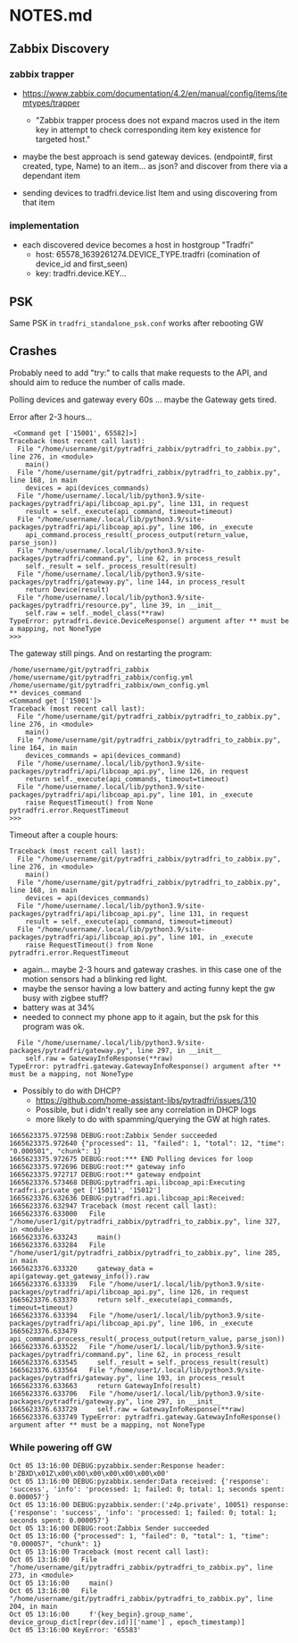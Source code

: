 # NOTES.md

## Zabbix Discovery

### zabbix trapper

* https://www.zabbix.com/documentation/4.2/en/manual/config/items/itemtypes/trapper
  * "Zabbix trapper process does not expand macros used in the item key in attempt to check corresponding item key existence for targeted host."
* maybe the best approach is send gateway devices. (endpoint#, first created, type, Name) to an item... as json? and discover from there via a dependant item

* sending devices to tradfri.device.list Item and using discovering from that item

### implementation

* each discovered device becomes a host in hostgroup "Tradfri"
  * host: 65578_1639261274.DEVICE_TYPE.tradfri (comination of device_id and first_seen)
  * key: tradfri.device.KEY...

## PSK

Same PSK in ```tradfri_standalone_psk.conf``` works after rebooting GW

## Crashes

Probably need to add "try:" to calls that make requests to the API, and should aim to reduce the number of calls made.

Polling devices and gateway every 60s ... maybe the Gateway gets tired.

Error after 2-3 hours...
```
 <Command get ['15001', 65582]>]
Traceback (most recent call last):
  File "/home/username/git/pytradfri_zabbix/pytradfri_to_zabbix.py", line 276, in <module>
    main()
  File "/home/username/git/pytradfri_zabbix/pytradfri_to_zabbix.py", line 168, in main
    devices = api(devices_commands)
  File "/home/username/.local/lib/python3.9/site-packages/pytradfri/api/libcoap_api.py", line 131, in request
    result = self._execute(api_command, timeout=timeout)
  File "/home/username/.local/lib/python3.9/site-packages/pytradfri/api/libcoap_api.py", line 106, in _execute
    api_command.process_result(_process_output(return_value, parse_json))
  File "/home/username/.local/lib/python3.9/site-packages/pytradfri/command.py", line 62, in process_result
    self._result = self._process_result(result)
  File "/home/username/.local/lib/python3.9/site-packages/pytradfri/gateway.py", line 144, in process_result
    return Device(result)
  File "/home/username/.local/lib/python3.9/site-packages/pytradfri/resource.py", line 39, in __init__
    self.raw = self._model_class(**raw)
TypeError: pytradfri.device.DeviceResponse() argument after ** must be a mapping, not NoneType
>>>
```
The gateway still pings.
And on restarting the program: 
```
/home/username/git/pytradfri_zabbix /home/username/git/pytradfri_zabbix/config.yml /home/username/git/pytradfri_zabbix/own_config.yml
** devices_command
<Command get ['15001']>
Traceback (most recent call last):
  File "/home/username/git/pytradfri_zabbix/pytradfri_to_zabbix.py", line 276, in <module>
    main()
  File "/home/username/git/pytradfri_zabbix/pytradfri_to_zabbix.py", line 164, in main
    devices_commands = api(devices_command)
  File "/home/username/.local/lib/python3.9/site-packages/pytradfri/api/libcoap_api.py", line 126, in request
    return self._execute(api_commands, timeout=timeout)
  File "/home/username/.local/lib/python3.9/site-packages/pytradfri/api/libcoap_api.py", line 101, in _execute
    raise RequestTimeout() from None
pytradfri.error.RequestTimeout
>>>
```

Timeout after a couple hours:
```
Traceback (most recent call last):
  File "/home/username/git/pytradfri_zabbix/pytradfri_to_zabbix.py", line 276, in <module>
    main()
  File "/home/username/git/pytradfri_zabbix/pytradfri_to_zabbix.py", line 168, in main
    devices = api(devices_commands)
  File "/home/username/.local/lib/python3.9/site-packages/pytradfri/api/libcoap_api.py", line 131, in request
    result = self._execute(api_command, timeout=timeout)
  File "/home/username/.local/lib/python3.9/site-packages/pytradfri/api/libcoap_api.py", line 101, in _execute
    raise RequestTimeout() from None
pytradfri.error.RequestTimeout
```

- again... maybe 2-3 hours and gateway crashes. in this case one of the motion sensors had a blinking red light.
- maybe the sensor having a low battery and acting funny kept the gw busy with zigbee stuff?
- battery was at 34%
- needed to connect my phone app to it again, but the psk for this program was ok.

```
  File "/home/username/.local/lib/python3.9/site-packages/pytradfri/gateway.py", line 297, in __init__
    self.raw = GatewayInfoResponse(**raw)
TypeError: pytradfri.gateway.GatewayInfoResponse() argument after ** must be a mapping, not NoneType
```

- Possibly to do with DHCP?
  - https://github.com/home-assistant-libs/pytradfri/issues/310
  - Possible, but i didn't really see any correlation in DHCP logs 
  - more likely to do with spamming/querying the GW at high rates.


```
1665623375.972598 DEBUG:root:Zabbix Sender succeeded
1665623375.972640 {"processed": 11, "failed": 1, "total": 12, "time": "0.000501", "chunk": 1}
1665623375.972675 DEBUG:root:*** END Polling devices for loop
1665623375.972696 DEBUG:root:** gateway info
1665623375.972717 DEBUG:root:** gateway endpoint
1665623376.573468 DEBUG:pytradfri.api.libcoap_api:Executing tradfri.private get ['15011', '15012']
1665623376.632636 DEBUG:pytradfri.api.libcoap_api:Received: 
1665623376.632947 Traceback (most recent call last):
1665623376.633000   File "/home/user1/git/pytradfri_zabbix/pytradfri_to_zabbix.py", line 327, in <module>
1665623376.633243     main()
1665623376.633284   File "/home/user1/git/pytradfri_zabbix/pytradfri_to_zabbix.py", line 285, in main
1665623376.633320     gateway_data = api(gateway.get_gateway_info()).raw
1665623376.633339   File "/home/user1/.local/lib/python3.9/site-packages/pytradfri/api/libcoap_api.py", line 126, in request
1665623376.633370     return self._execute(api_commands, timeout=timeout)
1665623376.633394   File "/home/user1/.local/lib/python3.9/site-packages/pytradfri/api/libcoap_api.py", line 106, in _execute
1665623376.633479     api_command.process_result(_process_output(return_value, parse_json))
1665623376.633522   File "/home/user1/.local/lib/python3.9/site-packages/pytradfri/command.py", line 62, in process_result
1665623376.633545     self._result = self._process_result(result)
1665623376.633564   File "/home/user1/.local/lib/python3.9/site-packages/pytradfri/gateway.py", line 193, in process_result
1665623376.633663     return GatewayInfo(result)
1665623376.633706   File "/home/user1/.local/lib/python3.9/site-packages/pytradfri/gateway.py", line 297, in __init__
1665623376.633729     self.raw = GatewayInfoResponse(**raw)
1665623376.633749 TypeError: pytradfri.gateway.GatewayInfoResponse() argument after ** must be a mapping, not NoneType
```

### While powering off GW

```
Oct 05 13:16:00 DEBUG:pyzabbix.sender:Response header: b'ZBXD\x01Z\x00\x00\x00\x00\x00\x00\x00'
Oct 05 13:16:00 DEBUG:pyzabbix.sender:Data received: {'response': 'success', 'info': 'processed: 1; failed: 0; total: 1; seconds spent: 0.000057'}
Oct 05 13:16:00 DEBUG:pyzabbix.sender:('z4p.private', 10051) response: {'response': 'success', 'info': 'processed: 1; failed: 0; total: 1; seconds spent: 0.000057'}
Oct 05 13:16:00 DEBUG:root:Zabbix Sender succeeded
Oct 05 13:16:00 {"processed": 1, "failed": 0, "total": 1, "time": "0.000057", "chunk": 1}
Oct 05 13:16:00 Traceback (most recent call last):
Oct 05 13:16:00   File "/home/username/git/pytradfri_zabbix/pytradfri_to_zabbix.py", line 273, in <module>
Oct 05 13:16:00     main()
Oct 05 13:16:00   File "/home/username/git/pytradfri_zabbix/pytradfri_to_zabbix.py", line 204, in main
Oct 05 13:16:00     f'{key_begin}.group_name', device_group_dict[repr(dev.id)]['name'] , epoch_timestamp)]
Oct 05 13:16:00 KeyError: '65583'
```
